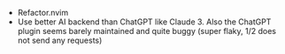 - Refactor.nvim
- Use better AI backend than ChatGPT like Claude 3. Also the ChatGPT plugin seems barely maintained and quite buggy (super flaky, 1/2 does not send any requests)
